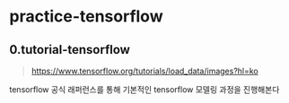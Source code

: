 # practice-tensorflow

## 0.tutorial-tensorflow
> https://www.tensorflow.org/tutorials/load_data/images?hl=ko

tensorflow 공식 래퍼런스를 통해 기본적인 tensorflow 모델링 과정을 진행해본다
